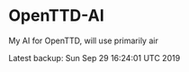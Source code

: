 # OpenTTD-AI
My AI for OpenTTD, will use primarily air

Latest backup: Sun Sep 29 16:24:01 UTC 2019
